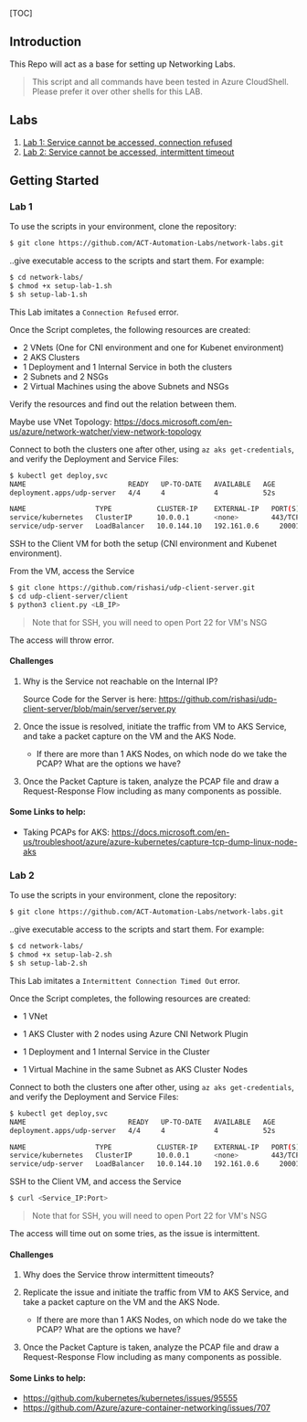 [TOC]

## Introduction

This Repo will act as a base for setting up Networking Labs.

> This script and all commands have been tested in Azure CloudShell. Please prefer it over other shells for this LAB.



## Labs

1. [Lab 1: Service cannot be accessed, connection refused](#lab-1)
2. [Lab 2: Service cannot be accessed, intermittent timeout](#lab-2)

## Getting Started

### Lab 1

To use the scripts in your environment, clone the repository:

```bash
$ git clone https://github.com/ACT-Automation-Labs/network-labs.git
```

..give executable access to the scripts and start them. For example:

```bash
$ cd network-labs/
$ chmod +x setup-lab-1.sh
$ sh setup-lab-1.sh
```

This Lab imitates a `Connection Refused` error. 

Once the Script completes, the following resources are created:

- 2 VNets (One for CNI environment and one for Kubenet environment)
- 2 AKS Clusters
- 1 Deployment and 1 Internal Service in both the clusters
- 2 Subnets and 2 NSGs
- 2 Virtual Machines using the above Subnets and NSGs

Verify the resources and find out the relation between them.

Maybe use VNet Topology: https://docs.microsoft.com/en-us/azure/network-watcher/view-network-topology



Connect to both the clusters one after other, using `az aks get-credentials`, and verify the Deployment and Service Files:

```bash
$ kubectl get deploy,svc
NAME                         READY   UP-TO-DATE   AVAILABLE   AGE
deployment.apps/udp-server   4/4     4            4           52s

NAME                 TYPE           CLUSTER-IP    EXTERNAL-IP   PORT(S)           AGE
service/kubernetes   ClusterIP      10.0.0.1      <none>        443/TCP           23m
service/udp-server   LoadBalancer   10.0.144.10   192.161.0.6     20001:30535/UDP   27s
```



SSH to the Client VM for both the setup (CNI environment and Kubenet environment).

From the VM, access the Service

```bash
$ git clone https://github.com/rishasi/udp-client-server.git
$ cd udp-client-server/client
$ python3 client.py <LB_IP>
```

> Note that for SSH, you will need to open Port 22 for VM's NSG

The access will throw error.

#### Challenges

1. Why is the Service not reachable on the Internal IP?

   Source Code for the Server is here: https://github.com/rishasi/udp-client-server/blob/main/server/server.py

2. Once the issue is resolved, initiate the traffic from VM to AKS Service, and take a packet capture on the VM and the AKS Node.
   - If there are more than 1 AKS Nodes, on which node do we take the PCAP? What are the options we have?
   
3. Once the Packet Capture is taken, analyze the PCAP file and draw a Request-Response Flow including as many components as possible.



#### Some Links to help:

- Taking PCAPs for AKS: https://docs.microsoft.com/en-us/troubleshoot/azure/azure-kubernetes/capture-tcp-dump-linux-node-aks



### Lab 2

To use the scripts in your environment, clone the repository:

```bash
$ git clone https://github.com/ACT-Automation-Labs/network-labs.git
```

..give executable access to the scripts and start them. For example:

```bash
$ cd network-labs/
$ chmod +x setup-lab-2.sh
$ sh setup-lab-2.sh
```

This Lab imitates a `Intermittent Connection Timed Out` error. 

Once the Script completes, the following resources are created:

- 1 VNet

- 1 AKS Cluster with 2 nodes using Azure CNI Network Plugin

- 1 Deployment and 1 Internal Service in the Cluster

- 1 Virtual Machine in the same Subnet as AKS Cluster Nodes

  

Connect to both the clusters one after other, using `az aks get-credentials`, and verify the Deployment and Service Files:

```bash
$ kubectl get deploy,svc
NAME                         READY   UP-TO-DATE   AVAILABLE   AGE
deployment.apps/udp-server   4/4     4            4           52s

NAME                 TYPE           CLUSTER-IP    EXTERNAL-IP   PORT(S)           AGE
service/kubernetes   ClusterIP      10.0.0.1      <none>        443/TCP           23m
service/udp-server   LoadBalancer   10.0.144.10   192.161.0.6     20001:30535/UDP   27s
```



SSH to the Client VM, and access the Service

```bash
$ curl <Service_IP:Port>
```

> Note that for SSH, you will need to open Port 22 for VM's NSG

The access will time out on some tries, as the issue is intermittent.

#### Challenges

1. Why does the Service throw intermittent timeouts?

2. Replicate the issue and initiate the traffic from VM to AKS Service, and take a packet capture on the VM and the AKS Node.
   - If there are more than 1 AKS Nodes, on which node do we take the PCAP? What are the options we have?

3. Once the Packet Capture is taken, analyze the PCAP file and draw a Request-Response Flow including as many components as possible.



#### Some Links to help:

- https://github.com/kubernetes/kubernetes/issues/95555 
- https://github.com/Azure/azure-container-networking/issues/707 

